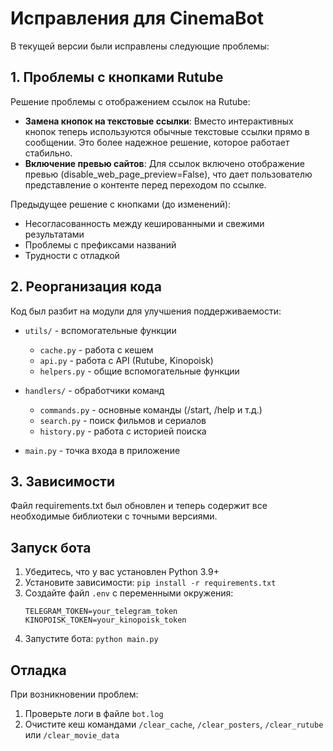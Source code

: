 # Исправления для CinemaBot

В текущей версии были исправлены следующие проблемы:

## 1. Проблемы с кнопками Rutube

Решение проблемы с отображением ссылок на Rutube:

- **Замена кнопок на текстовые ссылки**: Вместо интерактивных кнопок теперь используются обычные текстовые ссылки прямо в сообщении. Это более надежное решение, которое работает стабильно.
- **Включение превью сайтов**: Для ссылок включено отображение превью (disable_web_page_preview=False), что дает пользователю представление о контенте перед переходом по ссылке.

Предыдущее решение с кнопками (до изменений):
- Несогласованность между кешированными и свежими результатами
- Проблемы с префиксами названий
- Трудности с отладкой

## 2. Реорганизация кода

Код был разбит на модули для улучшения поддерживаемости:

- `utils/` - вспомогательные функции
  - `cache.py` - работа с кешем
  - `api.py` - работа с API (Rutube, Kinopoisk)
  - `helpers.py` - общие вспомогательные функции

- `handlers/` - обработчики команд
  - `commands.py` - основные команды (/start, /help и т.д.)
  - `search.py` - поиск фильмов и сериалов
  - `history.py` - работа с историей поиска

- `main.py` - точка входа в приложение

## 3. Зависимости

Файл requirements.txt был обновлен и теперь содержит все необходимые библиотеки с точными версиями.

## Запуск бота

1. Убедитесь, что у вас установлен Python 3.9+
2. Установите зависимости: `pip install -r requirements.txt`
3. Создайте файл `.env` с переменными окружения:
   ```
   TELEGRAM_TOKEN=your_telegram_token
   KINOPOISK_TOKEN=your_kinopoisk_token
   ```
4. Запустите бота: `python main.py`

## Отладка

При возникновении проблем:
1. Проверьте логи в файле `bot.log`
2. Очистите кеш командами `/clear_cache`, `/clear_posters`, `/clear_rutube` или `/clear_movie_data` 